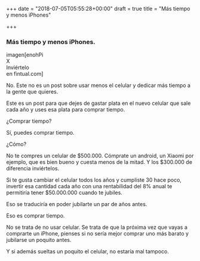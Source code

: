 +++
date = "2018-07-05T05:55:28+00:00"
draft = true
title = "Más tiempo y menos iPhones"

+++
### **Más tiempo y menos iPhones.**

imagen\[enohPi  
X  
Inviértelo  
en fintual.com\]

No. Este no es un post sobre usar menos el celular y dedicar más tiempo a la gente que quieres.

Este es un post para que dejes de gastar plata en el nuevo celular que sale cada año y uses esa plata para comprar tiempo.

¿Comprar tiempo?

Sí, puedes comprar tiempo.

¿Cómo?

No te compres un celular de $500.000. Cómprate un android, un Xiaomi por ejemplo, que es bien bueno y cuesta menos de la mitad. Y los $300.000 de diferencia inviértelos.

Si te gusta cambiar el celular todos los años y cumpliste 30 hace poco, invertir esa cantidad cada año con una rentabilidad del 8% anual te permitiría tener $50.000.000 cuando te jubiles.

Eso se traduciría en poder jubilarte un par de años antes.

Eso es comprar tiempo.

No se trata de no usar celular. Se trata de que la próxima vez que vayas a comprarte un iPhone, pienses si no sería mejor comprar uno más barato y jubilarse un poquito antes.

Y si además sueltas un poquito el celular, no estaría mal tampoco.